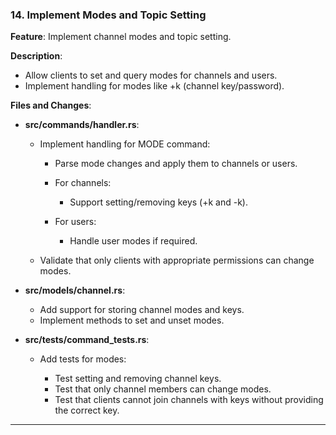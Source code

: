 ### **14. Implement Modes and Topic Setting**

**Feature**: Implement channel modes and topic setting.

**Description**:

- Allow clients to set and query modes for channels and users.
- Implement handling for modes like +k (channel key/password).

**Files and Changes**:

- **src/commands/handler.rs**:

  - Implement handling for MODE command:

    - Parse mode changes and apply them to channels or users.
    - For channels:

      - Support setting/removing keys (+k and -k).

    - For users:

      - Handle user modes if required.

  - Validate that only clients with appropriate permissions can change modes.

- **src/models/channel.rs**:

  - Add support for storing channel modes and keys.
  - Implement methods to set and unset modes.

- **src/tests/command_tests.rs**:

  - Add tests for modes:

    - Test setting and removing channel keys.
    - Test that only channel members can change modes.
    - Test that clients cannot join channels with keys without providing the correct key.

---